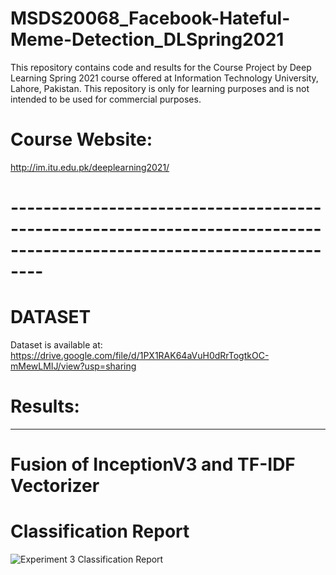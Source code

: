 # MSDS20068_Facebook-Hateful-Meme-Detection_DLSpring2021
This repository contains code and results for the Course Project by Deep
Learning Spring 2021 course offered at Information Technology University,
Lahore, Pakistan. This repository is only for learning purposes and is not
intended to be used for commercial purposes.

# Course Website:
http://im.itu.edu.pk/deeplearning2021/

# ----------------------------------------------------------------------------------------------------------------------
# DATASET
Dataset is available at: https://drive.google.com/file/d/1PX1RAK64aVuH0dRrTogtkOC-mMewLMIJ/view?usp=sharing

# Results:
----------------------------------------------------------------------------------------------------------------------

# Fusion of InceptionV3 and TF-IDF Vectorizer

# Classification Report
![Experiment 3 Classification Report](https://user-images.githubusercontent.com/52574454/128944041-9f7af794-cd6c-441e-a946-f61548c8546d.PNG)

